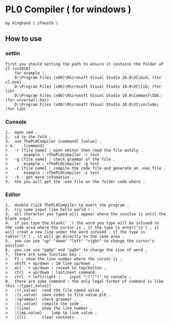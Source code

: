 PL0 Compiler ( for windows )
===================================    
 
	by kinghand ( zfaustk )

How to use  
-----------------------------------  
### settin
	first you should setting the path to ensure it contains the folder of cl (vs2010) .
		for example :
		D:\Program Files (x86)\Microsoft Visual Studio 10.0\VC\bin;	(for cl.exe)
		D:\Program Files (x86)\Microsoft Visual Studio 10.0\VC\lib;	(for lib)
		D:\Program Files (x86)\Microsoft Visual Studio 10.0\Common7\IDE;(for vcvarsall.bat)
		D:\Program Files (x86)\Microsoft Visual Studio 10.0\VC\include; (for lib)    

### Console
	1.	open cmd .
	2.	cd to the fold .
	3.	use ThePL0Compiler [command] [value] .
   	> 4.	[command]
	>	-r [file name] : open editor then read the file autoly .
	>		example : >ThePL0Compiler -r test
	>	-g [file name] : check grammar of the file .
	>		example : >ThePL0Compiler -g test
	>	-c [file name] : compile the code file and generate an .exe file .
	>		example : >ThePL0Compiler -c test
	>	-h : get more infomation . 
	5.	the you will get the .exe file on the folder code where .
	
### Editor
	1.	double click ThePL0Compiler to exert the program .
	2.	try some input like hello world ! .
	3.	all character you typed will appear where the consloe is until the blank input.
	4.	if you type the blank(' ') the word you type will be infused to the code area where the cursor is , if the type is enter('\n') , it will creat a new line under the word infused . if the type is table('\t') , it will go directly to the code area . 
	5.	you can use "up" "down" "left" "right" to change the cursor's position .
	6.	you can use "pgUp" and "pgDn" to change the size of word .
	7.	there are some function key :
	>	F1 : show the line number where the cursor is .
	>	shift + up/down : 10 line up/down .
	>	alt   + up/down	: reseek to top/button .
	>	ctrl  + up/down	: last/next command.
	>	ctrl  + left/right :	input ":("/")" to console .
	8.	there are some command : the only legal format of command is like this :(type[,value])
	>	:(r,value)	read the file named value .
	>	:(s,value)	save codes to file value.pl0 .
	>	:(grammar)	check grammar .
	>	:(c,value)	compile the code .
	>	:(line)		show the line number .
	>	:(jmp,value)	jump tp line value .
	>	:(cl)		clear contents .

  